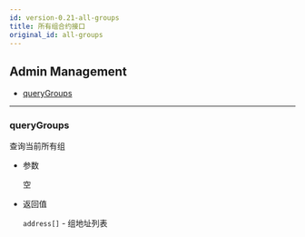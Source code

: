 ```yaml
---
id: version-0.21-all-groups
title: 所有组合约接口
original_id: all-groups
---
```



<h2 class="hover-list">Admin Management</h2>

* [queryGroups](#queryGroups)

* * *

### queryGroups

查询当前所有组

* 参数
    
    空

* 返回值
    
    `address[]` - 组地址列表